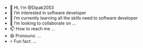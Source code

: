 - 👋 Hi, I’m @Dipak2053
- 👀 I’m interested in software developer 
- 🌱 I’m currently learning all the skills need to software developer 
- 💞️ I’m looking to collaborate on ...
- 📫 How to reach me ...
- 😄 Pronouns: ...
- ⚡ Fun fact: ...

<!---
Dipak2053/Dipak2053 is a ✨ special ✨ repository because its `README.md` (this file) appears on your GitHub profile.
You can click the Preview link to take a look at your changes.
--->
